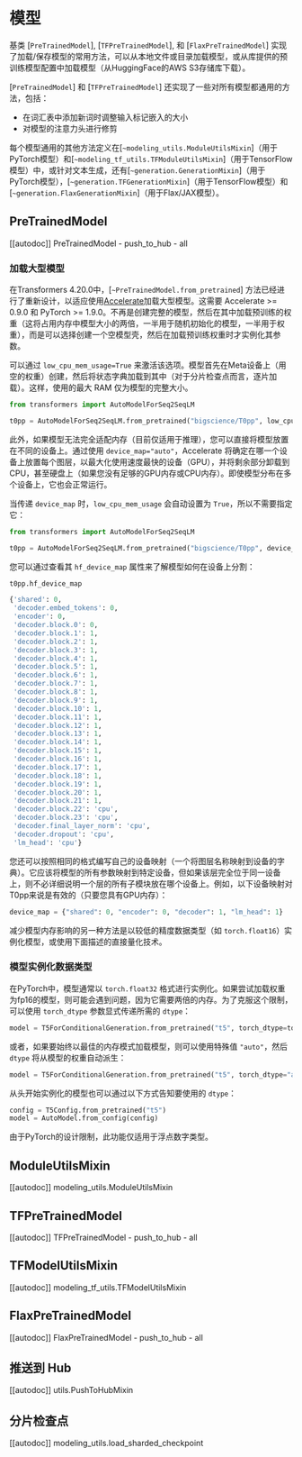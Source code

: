 # 模型

基类 [`PreTrainedModel`], [`TFPreTrainedModel`], 和 [`FlaxPreTrainedModel`] 实现了加载/保存模型的常用方法，可以从本地文件或目录加载模型，或从库提供的预训练模型配置中加载模型（从HuggingFace的AWS S3存储库下载）。

[`PreTrainedModel`] 和 [`TFPreTrainedModel`] 还实现了一些对所有模型都通用的方法，包括：

- 在词汇表中添加新词时调整输入标记嵌入的大小
- 对模型的注意力头进行修剪

每个模型通用的其他方法定义在[`~modeling_utils.ModuleUtilsMixin`]（用于PyTorch模型）和[`~modeling_tf_utils.TFModuleUtilsMixin`]（用于TensorFlow模型）中，或针对文本生成，还有[`~generation.GenerationMixin`]（用于PyTorch模型），[`~generation.TFGenerationMixin`]（用于TensorFlow模型）和[`~generation.FlaxGenerationMixin`]（用于Flax/JAX模型）。

## PreTrainedModel

[[autodoc]] PreTrainedModel
    - push_to_hub
    - all

<a id='from_pretrained-torch-dtype'></a>

### 加载大型模型

在Transformers 4.20.0中，[`~PreTrainedModel.from_pretrained`] 方法已经进行了重新设计，以适应使用[Accelerate](https://huggingface.co/docs/accelerate/big_modeling)加载大型模型。这需要 Accelerate >= 0.9.0 和 PyTorch >= 1.9.0。不再是创建完整的模型，然后在其中加载预训练的权重（这将占用内存中模型大小的两倍，一半用于随机初始化的模型，一半用于权重），而是可以选择创建一个空模型壳，然后在加载预训练权重时才实例化其参数。

可以通过 `low_cpu_mem_usage=True` 来激活该选项。模型首先在Meta设备上（用空的权重）创建，然后将状态字典加载到其中（对于分片检查点而言，逐片加载）。这样，使用的最大 RAM 仅为模型的完整大小。

```py
from transformers import AutoModelForSeq2SeqLM

t0pp = AutoModelForSeq2SeqLM.from_pretrained("bigscience/T0pp", low_cpu_mem_usage=True)
```

此外，如果模型无法完全适配内存（目前仅适用于推理），您可以直接将模型放置在不同的设备上。通过使用 `device_map="auto"`，Accelerate 将确定在哪一个设备上放置每个图层，以最大化使用速度最快的设备（GPU），并将剩余部分卸载到CPU，甚至硬盘上（如果您没有足够的GPU内存或CPU内存）。即使模型分布在多个设备上，它也会正常运行。

当传递 `device_map` 时，`low_cpu_mem_usage` 会自动设置为 `True`，所以不需要指定它：

```py
from transformers import AutoModelForSeq2SeqLM

t0pp = AutoModelForSeq2SeqLM.from_pretrained("bigscience/T0pp", device_map="auto")
```

您可以通过查看其 `hf_device_map` 属性来了解模型如何在设备上分割：

```py
t0pp.hf_device_map
```

```python out
{'shared': 0,
 'decoder.embed_tokens': 0,
 'encoder': 0,
 'decoder.block.0': 0,
 'decoder.block.1': 1,
 'decoder.block.2': 1,
 'decoder.block.3': 1,
 'decoder.block.4': 1,
 'decoder.block.5': 1,
 'decoder.block.6': 1,
 'decoder.block.7': 1,
 'decoder.block.8': 1,
 'decoder.block.9': 1,
 'decoder.block.10': 1,
 'decoder.block.11': 1,
 'decoder.block.12': 1,
 'decoder.block.13': 1,
 'decoder.block.14': 1,
 'decoder.block.15': 1,
 'decoder.block.16': 1,
 'decoder.block.17': 1,
 'decoder.block.18': 1,
 'decoder.block.19': 1,
 'decoder.block.20': 1,
 'decoder.block.21': 1,
 'decoder.block.22': 'cpu',
 'decoder.block.23': 'cpu',
 'decoder.final_layer_norm': 'cpu',
 'decoder.dropout': 'cpu',
 'lm_head': 'cpu'}
```

您还可以按照相同的格式编写自己的设备映射（一个将图层名称映射到设备的字典）。它应该将模型的所有参数映射到特定设备，但如果该层完全位于同一设备上，则不必详细说明一个层的所有子模块放在哪个设备上。例如，以下设备映射对T0pp来说是有效的（只要您具有GPU内存）：

```python
device_map = {"shared": 0, "encoder": 0, "decoder": 1, "lm_head": 1}
```

减少模型内存影响的另一种方法是以较低的精度数据类型（如 `torch.float16`）实例化模型，或使用下面描述的直接量化技术。

### 模型实例化数据类型

在PyTorch中，模型通常以 `torch.float32` 格式进行实例化。如果尝试加载权重为fp16的模型，则可能会遇到问题，因为它需要两倍的内存。为了克服这个限制，可以使用 `torch_dtype` 参数显式传递所需的 `dtype`：

```python
model = T5ForConditionalGeneration.from_pretrained("t5", torch_dtype=torch.float16)
```

或者，如果要始终以最佳的内存模式加载模型，则可以使用特殊值 `"auto"`，然后 `dtype` 将从模型的权重自动派生：

```python
model = T5ForConditionalGeneration.from_pretrained("t5", torch_dtype="auto")
```

从头开始实例化的模型也可以通过以下方式告知要使用的 `dtype`：

```python
config = T5Config.from_pretrained("t5")
model = AutoModel.from_config(config)
```

由于PyTorch的设计限制，此功能仅适用于浮点数字类型。

## ModuleUtilsMixin

[[autodoc]] modeling_utils.ModuleUtilsMixin

## TFPreTrainedModel

[[autodoc]] TFPreTrainedModel
    - push_to_hub
    - all

## TFModelUtilsMixin

[[autodoc]] modeling_tf_utils.TFModelUtilsMixin

## FlaxPreTrainedModel

[[autodoc]] FlaxPreTrainedModel
    - push_to_hub
    - all

## 推送到 Hub

[[autodoc]] utils.PushToHubMixin

## 分片检查点

[[autodoc]] modeling_utils.load_sharded_checkpoint